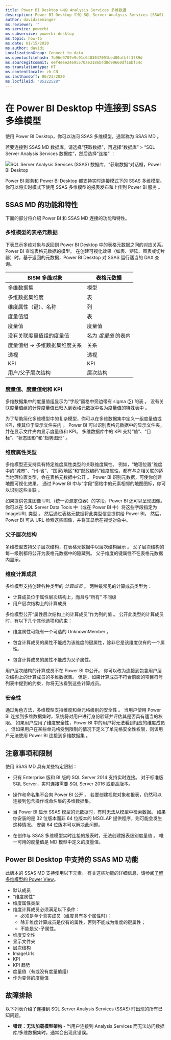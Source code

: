 ```yaml
---
title: Power BI Desktop 中的 Analysis Services 多维数据
description: Power BI Desktop 中的 SQL Server Analysis Services (SSAS) 多维数据
author: davidiseminger
ms.reviewer: ''
ms.service: powerbi
ms.subservice: powerbi-desktop
ms.topic: how-to
ms.date: 01/15/2020
ms.author: davidi
LocalizationGroup: Connect to data
ms.openlocfilehash: 7b96e9707e9c91c6403047091bed00afbff3789d
ms.sourcegitcommit: eef4eee24695570ae3186b4d8d99660df16bf54c
ms.translationtype: HT
ms.contentlocale: zh-CN
ms.lasthandoff: 06/23/2020
ms.locfileid: "85222528"
---
```

# <a name="connect-to-ssas-multidimensional-models-in-power-bi-desktop"></a>在 Power BI Desktop 中连接到 SSAS 多维模型

使用 Power BI Desktop，你可以访问 SSAS 多维模型，通常称为 SSAS MD   。

若要连接到 SSAS MD 数据库，请选择“获取数据”，再选择“数据库” > “SQL Server Analysis Services 数据库”，然后选择“连接”     ：

![SQL Server Analysis Services (SSAS) 数据库，“获取数据”对话框，Power BI Desktop](media/desktop-ssas-multidimensional/ssas-multidimensional-2.png)

Power BI 服务和 Power BI Desktop 都支持实时连接模式下的 SSAS 多维模型。 你可以将实时模式下使用 SSAS 多维模型的报表发布和上传到 Power BI 服务  。

## <a name="capabilities-and-features-of-ssas-md"></a>SSAS MD 的功能和特性

下面的部分将介绍 Power BI 和 SSAS MD 连接的功能和特性。

### <a name="tabular-metadata-of-multidimensional-models"></a>多维模型的表格元数据

下表显示多维对象与返回到 Power BI Desktop 中的表格元数据之间的对应关系。 Power BI 查询表格元数据的模型。 在创建可视化效果（如表、矩阵、图表或切片器）时，基于返回的元数据，Power BI Desktop 对 SSAS 运行适当的 DAX 查询。

| BISM 多维对象 | 表格元数据 |
| --- | --- |
| 多维数据集 |模型 |
| 多维数据集维度 |表 |
| 维度属性（键）、名称 |列 |
| 度量值组 |表 |
| 度量值 |度量值 |
| 没有关联度量值组的度量值 |名为 *度量值* 的表内 |
| 度量值组 -> 多维数据集维度关系 |关系 |
| 透视 |透视 |
| KPI |KPI |
| 用户/父子层次结构 |层次结构 |

### <a name="measures-measure-groups-and-kpis"></a>度量值、度量值组和 KPI

多维数据集中的度量值组显示为“字段”窗格中旁边带有 sigma (∑) 的表  。 没有关联度量值组的计算度量值已归入到表格元数据中名为度量值的特殊表中  。

为了帮助简化多维模型中的复杂模型，你可以在多维数据集中定义一组度量值或 KPI，使其位于显示文件夹内  。 Power BI 可以识别表格元数据中的显示文件夹，并在显示文件夹内显示度量值和 KPI。 多维数据库中的 KPI 支持“值”、“目标”、“状态图形”和“趋势图形”     。

### <a name="dimension-attribute-type"></a>维度属性类型

多维模型还支持具有特定维度属性类型的关联维度属性。 例如，“地理位置”维度中的“城市”、“州-省”、“国家/地区”和“邮政编码”维度属性，都有与之相关联的适当地理位置类型，会在表格元数据中公开      。 Power BI 识别元数据，可使你创建地图可视化效果。 通过 Power BI 中与“字段”窗格中的元素相邻的地图图标，你可以识别这些关联   。

如果提供包含图像 URL（统一资源定位器）的字段，Power BI 还可以呈现图像。 你可以在 SQL Server Data Tools 中（或在 Power BI 中）将这些字段指定为 ImageURL 类型  。 然后通过表格元数据将此类型信息提供给 Power BI。 然后，Power BI 可从 URL 检索这些图像，并将其显示在视觉对象中。

### <a name="parent-child-hierarchies"></a>父子层次结构

多维模型支持父子层次结构，在表格元数据中以层次结构展示  。 父子层次结构的每一级别都将公开为表格元数据中的隐藏列。 父子维度的键属性不在表格元数据内显示。

### <a name="dimension-calculated-members"></a>维度计算成员

多维模型支持创建各种类型的 *计算成员* 。 两种最常见的计算成员类型为：

* 计算成员位于属性层次结构上，而且与“所有”  不同级
* 用户层次结构上的计算成员

多维模型公开“属性层次结构上的计算成员”作为列的值  。 公开此类型的计算成员时，有以下几个其他选项和约束：

* 维度属性可能有一个可选的 UnknownMember  。

* 包含计算成员的属性不能成为该维度的键属性，除非它是该维度仅有的一个属性。

* 包含计算成员的属性不能成为父子属性。

用户层次结构的计算成员不在 Power BI 中公开。 你可以改为连接到包含用户层次结构上的计算成员的多维数据集。 但是，如果计算成员不符合前面的项目符号列表中提到的约束，你将无法看到这些计算成员。

### <a name="security"></a>安全性

通过角色方法，多维模型支持维度和单元格级别的安全性  。 当用户使用 Power BI 连接到多维数据集时，系统将对用户进行身份验证并评估其是否具有适当的权限。 如果用户应用了维度安全性，Power BI 中的用户将无法看到相应的维度成员  。 但如果用户在某些单元格受到限制的情况下定义了单元格安全性权限，则该用户无法使用 Power BI 连接到多维数据集  。

## <a name="considerations-and-limitations"></a>注意事项和限制

使用 SSAS MD 具有某些特定限制：

* 只有 Enterprise 版和 BI 版的 SQL Server 2014 支持实时连接。 对于标准版 SQL Server，实时连接需要 SQL Server 2016 或更高版本。

* 操作和命名集不会向 Power BI 公开   。 若要创建视觉对象和报表，仍然可以连接到包含操作或命名集的多维数据集。

* 当 Power BI 显示 SSAS 模型的元数据时，有时无法从模型中检索数据。 如果你安装的是 32 位版本而非 64 位版本的 MSOLAP 提供程序，则可能会发生这种情况。 安装 64 位版本可以解决此问题。

* 在创作与 SSAS 多维模型实时连接的报表时，无法创建报表级别度量值  。 唯一可用的度量值是 MD 模型中定义的度量值。

## <a name="supported-features-of-ssas-md-in-power-bi-desktop"></a>Power BI Desktop 中支持的 SSAS MD 功能

此版本的 SSAS MD 支持使用以下元素。 有关这些功能的详细信息，请参阅[了解多维模型的 Power View](/sql/analysis-services/multidimensional-models/understanding-power-view-for-multidimensional-models?view=sql-server-2014)。

* 默认成员
* “维度属性”
* 维度属性类型
* 维度计算成员必须满足以下条件：
  * 必须是单个真实成员（维度具有多个属性时）；
  * 除非维度计算成员是仅有的属性，否则不能成为维度的键属性；
  * 不能是父-子属性。
* 维度安全性
* 显示文件夹
* 层次结构
* ImageUrls
* KPI
* KPI 趋势
* 度量值（有或没有度量值组）
* 作为变体的度量值

## <a name="troubleshooting"></a>故障排除

以下列表介绍了连接到 SQL Server Analysis Services (SSAS) 时出现的所有已知问题。

* **错误：无法加载模型架构** - 当用户连接到 Analysis Services 而无法访问数据库/多维数据集时，通常会出现此错误。
